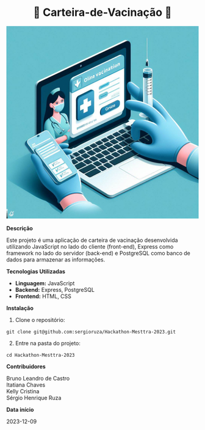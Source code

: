# <h1 align="center">💉 Carteira-de-Vacinação 💉</h1>

<fig>
<div align="center">
<img src="./images/OIG.jpeg" alt="Uma imagem relacionada ao projeto" width=600>
</div>
</fig>

**Descrição**

Este projeto é uma aplicação de carteira de vacinação desenvolvida utilizando JavaScript no lado do cliente (front-end), Express como framework no lado do servidor (back-end) e PostgreSQL como banco de dados para armazenar as informações.

**Tecnologias Utilizadas**

* **Linguagem:** JavaScript
* **Backend:** Express, PostgreSQL
* **Frontend:** HTML, CSS

**Instalação**

1. Clone o repositório:

```
git clone git@github.com:sergioruza/Hackathon-Mesttra-2023.git
```

2. Entre na pasta do projeto:

```
cd Hackathon-Mesttra-2023
```

**Contribuidores**

Bruno Leandro de Castro  
Itatiana Chaves  
Kelly Cristina  
Sérgio Henrique Ruza 

**Data início**

2023-12-09
